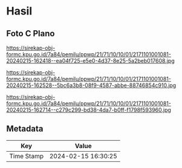# Hasil

## Foto C Plano

https://sirekap-obj-formc.kpu.go.id/7a84/pemilu/ppwp/21/71/10/10/01/2171101001081-20240215-162418--ea04f725-e5e0-4d37-8e25-5a2beb017608.jpg

https://sirekap-obj-formc.kpu.go.id/7a84/pemilu/ppwp/21/71/10/10/01/2171101001081-20240215-162528--5bc6a3b8-08f9-4587-abbe-88746854c910.jpg

https://sirekap-obj-formc.kpu.go.id/7a84/pemilu/ppwp/21/71/10/10/01/2171101001081-20240215-162714--c279c299-bd38-4da7-b0ff-f1798f593960.jpg


## Metadata

| Key        | Value               |
| ---------- | ------------------- |
| Time Stamp | 2024-02-15 16:30:25 |



